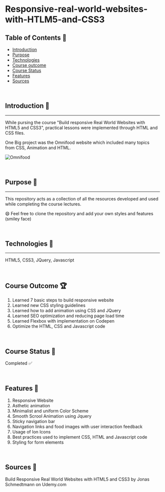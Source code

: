 # Responsive-real-world-websites-with-HTLM5-and-CSS3


## Table of Contents :pushpin:
* [Introduction](#Introduction)
* [Purpose](#Purpose)
* [Technologies](#Technologies)
* [Course outcome](#Course-Outcome)
* [Course Status](#Course-Status)
* [Features](#Features)
* [Sources](#Sources)


&nbsp;


## Introduction :pushpin:
---------
While pursing the course "Build responsive Real World Websites with HTML5 and CSS3", practical lessons were implemented through HTML and CSS files.

One Big project was the Omnifood website which included many topics from CSS, Animation and HTML.

![Omnifood](./website/resources/images/Omnifood.gif)



&nbsp;
## Purpose :dart:
----
This repository acts as a collection of all the resources developed and used while completing the course lectures.

:smile: Feel free to clone the repository and add your own styles and features (smiley face)



&nbsp;

## Technologies :pushpin:
---------
HTML5, CSS3, JQuery, Javascript

&nbsp;

## Course Outcome :trophy:

1. Learned 7 basic steps to build responsive website
2. Learned new CSS styling guidelines
3. Learned how to add animation using CSS and JQuery
4. Learned SEO optimization and reducing page load time
5. Learned Flexbox with implementation on Codepen
6. Optimize the HTML, CSS and Javascript code

&nbsp;

## Course Status :pushpin:

Completed :white_check_mark:

&nbsp;

## Features :pushpin:

1. Responsive Website
2. Asthetic animation
3. Minimalist and uniform Color Scheme
4. Smooth Scrool Animation using Jquery
5. Sticky navigation bar
6. Navigation links and food images with user interaction feedback
7. Usage of Ion Icons
8. Best practices used to implement CSS, HTML and Javascript code
9. Styling for form elements


&nbsp;

## Sources :pushpin:

Build Responsive Real World Websites with HTML5 and CSS3 by Jonas Schmedtmann on Udemy.com
